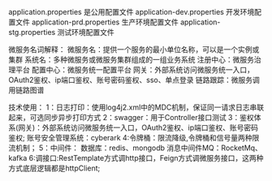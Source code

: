 application.properties 是公用配置文件
application-dev.properties  开发环境配置文件
application-prd.properties  生产环境配置文件
application-stg.properties  测试环境配置文件


微服务名词解释：
微服务名：提供一个服务的最小单位名称，可以是一个实例或集群
系统名：多种微服务或微服务集群组成的一组业务系统
注册中心：微服务治理平台
配置中心：微服务统一配置平台
网关：外部系统访问微服务统一入口，OAuth2鉴权、ip端口鉴权、账号密码鉴权、sso、单点登录
链路跟踪：微服务调用链路图谱

技术使用：
1：日志打印：使用log4j2.xml中的MDC机制，保证同一请求日志串联起来，可选同步异步打印方式
2：swagger：用于Controller接口测试
3：鉴权体系(网关)：外部系统访问微服务统一入口，OAuth2鉴权、ip端口鉴权、账号密码鉴权;
    账号安全管理系统：cyberark
4:令牌桶：限流降级,令牌桶和信号量两种限流机制；
5：中间件：
        数据库：redis、mongodb
        消息中间件MQ：RocketMq、kafka
6:调接口:RestTemplate方式调http接口，Feign方式调微服务接口，这两种方式底层逻辑都是httpClient;
